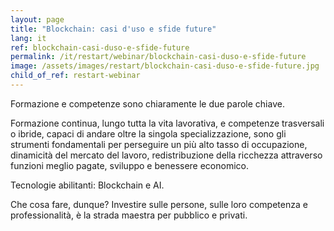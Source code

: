 ```yaml
---
layout: page
title: "Blockchain: casi d'uso e sfide future"
lang: it
ref: blockchain-casi-duso-e-sfide-future
permalink: /it/restart/webinar/blockchain-casi-duso-e-sfide-future
image: /assets/images/restart/blockchain-casi-duso-e-sfide-future.jpg
child_of_ref: restart-webinar
---
```


Formazione e competenze sono chiaramente le due parole chiave.

Formazione continua, lungo tutta la vita lavorativa, e competenze trasversali o ibride, capaci di andare oltre la singola specializzazione, sono gli strumenti fondamentali per perseguire un più alto tasso di occupazione, dinamicità del mercato del lavoro, redistribuzione della ricchezza attraverso funzioni meglio pagate, sviluppo e benessere economico.

Tecnologie abilitanti: Blockchain e AI.

Che cosa fare, dunque? Investire sulle persone, sulle loro competenza e professionalità, è la strada maestra per pubblico e privati.
